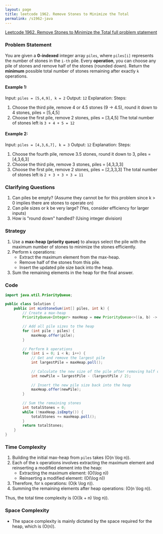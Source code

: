 ```yaml
---
layout: page
title: leetcode 1962. Remove Stones to Minimize the Total
permalink: /s1962-java
---
```

[Leetcode 1962. Remove Stones to Minimize the Total full problem statement](https://algoadvance.github.io/algoadvance/l1962)
### Problem Statement

You are given a **0-indexed** integer array `piles`, where `piles[i]` represents the number of stones in the `i-th` pile. Every **operation**, you can choose any pile of stones and remove half of the stones (rounded down). Return the **minimum** possible total number of stones remaining after exactly `k` operations.

#### Example 1:
Input: `piles = [5,4,9], k = 2`
Output: `12`
Explanation: Steps:
1. Choose the third pile, remove 4 or 4.5 stones (9 -> 4.5), round it down to 4 stones, piles = [5,4,5]
2. Choose the first pile, remove 2 stones, piles = [3,4,5]
The total number of stones left is `3 + 4 + 5 = 12`

#### Example 2:
Input: `piles = [4,3,6,7], k = 3`
Output: `12`
Explanation: Steps:
1. Choose the fourth pile, remove 3.5 stones, round it down to 3, piles = [4,3,6,3]
2. Choose the third pile, remove 3 stones, piles = [4,3,3,3]
3. Choose the first pile, remove 2 stones, piles = [2,3,3,3]
The total number of stones left is `2 + 3 + 3 + 3 = 11`

### Clarifying Questions
1. Can piles be empty? (Assume they cannot be for this problem since k > 0 implies there are stones to operate on)
2. Can pile sizes or k be very large? (Yes, consider efficiency for larger inputs)
3. How is "round down" handled? (Using integer division)

### Strategy
1. Use a **max-heap (priority queue)** to always select the pile with the maximum number of stones to minimize the stones efficiently.
2. Perform `k` operations:
   - Extract the maximum element from the max-heap.
   - Remove half of the stones from this pile.
   - Insert the updated pile size back into the heap.
3. Sum the remaining elements in the heap for the final answer.

### Code
```java
import java.util.PriorityQueue;

public class Solution {
    public int minStoneSum(int[] piles, int k) {
        // Create a max-heap 
        PriorityQueue<Integer> maxHeap = new PriorityQueue<>((a, b) -> b - a);
        
        // Add all pile sizes to the heap
        for (int pile : piles) {
            maxHeap.offer(pile);
        }
        
        // Perform k operations
        for (int i = 0; i < k; i++) {
            // Get and remove the largest pile
            int largestPile = maxHeap.poll();
            
            // Calculate the new size of the pile after removing half of the stones
            int newPile = largestPile - (largestPile / 2);
            
            // Insert the new pile size back into the heap
            maxHeap.offer(newPile);
        }
        
        // Sum the remaining stones
        int totalStones = 0;
        while (!maxHeap.isEmpty()) {
            totalStones += maxHeap.poll();
        }
        return totalStones;
    }
}
```

### Time Complexity
1. Building the initial max-heap from `piles` takes \(O(n \log n)\).
2. Each of the `k` operations involves extracting the maximum element and reinserting a modified element into the heap:
   - Extracting the maximum element: \(O(\log n)\)
   - Reinserting a modified element: \(O(\log n)\)
3. Therefore, for `k` operations: \(O(k \log n)\).
4. Summing the remaining elements after heap operations: \(O(n \log n)\).

Thus, the total time complexity is \(O((k + n) \log n)\).

### Space Complexity
- The space complexity is mainly dictated by the space required for the heap, which is \(O(n)\).